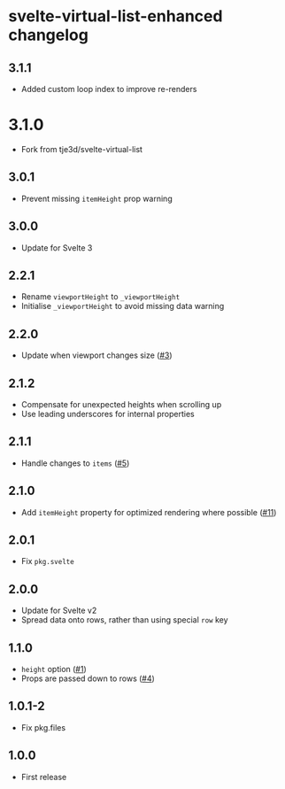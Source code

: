 # svelte-virtual-list-enhanced changelog

## 3.1.1

* Added custom loop index to improve re-renders

# 3.1.0
 
 * Fork from tje3d/svelte-virtual-list 
 
## 3.0.1

* Prevent missing `itemHeight` prop warning

## 3.0.0

* Update for Svelte 3

## 2.2.1

* Rename `viewportHeight` to `_viewportHeight`
* Initialise `_viewportHeight` to avoid missing data warning

## 2.2.0

* Update when viewport changes size ([#3](https://github.com/sveltejs/svelte-virtual-list/issues/3))

## 2.1.2

* Compensate for unexpected heights when scrolling up
* Use leading underscores for internal properties

## 2.1.1

* Handle changes to `items` ([#5](https://github.com/sveltejs/svelte-virtual-list/issues/5))

## 2.1.0

* Add `itemHeight` property for optimized rendering where possible ([#11](https://github.com/sveltejs/svelte-virtual-list/pull/11))

## 2.0.1

* Fix `pkg.svelte`

## 2.0.0

* Update for Svelte v2
* Spread data onto rows, rather than using special `row` key

## 1.1.0

* `height` option ([#1](https://github.com/sveltejs/svelte-virtual-list/issues/1))
* Props are passed down to rows ([#4](https://github.com/sveltejs/svelte-virtual-list/issues/4))

## 1.0.1-2

* Fix pkg.files

## 1.0.0

* First release
